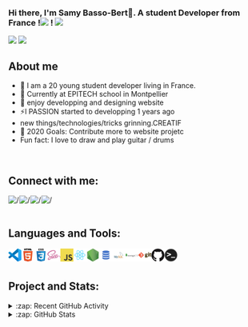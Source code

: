 ### Hi there, I'm Samy Basso-Bert🚀. A student Developer from France !<img src="https://media.giphy.com/media/X7BZYMtnDWxES0oY4I/giphy.gif" width="25px"> ! <img src="https://media.giphy.com/media/hvRJCLFzcasrR4ia7z/giphy.gif" width="25px">
<img  src="https://img.shields.io/badge/-Epitech-blue" /> <img  src="https://img.shields.io/badge/-Montpellier-orange" />
<br/>

## About me

- 🔭 I am a 20 young student developer living in France.
- 🌱 Currently at EPITECH school in Montpellier
- 👯 enjoy developping and designing website 
- ⚡I PASSION started to developping 1 years ago
- new things/technologies/tricks grinning.CREATIF
- 🥅 2020 Goals: Contribute more to website projetc
-  Fun fact: I love to draw and play guitar / drums
<br/>

## Connect with me:

<img align="left" alt="/" width="22px" src="https://cdn.jsdelivr.net/npm/simple-icons@v3/icons/linkedin.svg" />
<img align="left" alt="/" width="22px" src="https://cdn.jsdelivr.net/npm/simple-icons@v3/icons/instagram.svg" />
<img align="left" alt="/" width="22px" src="https://cdn.jsdelivr.net/npm/simple-icons@v3/icons/facebook.svg" />
<img align="left" alt="/" width="22px"  src="https://img.icons8.com/ios-filled/50/000000/new-post.png"/>
<br />
<br/>
 
## Languages and Tools:

<img align="left" alt="Visual Studio Code" width="26px" src="https://raw.githubusercontent.com/github/explore/80688e429a7d4ef2fca1e82350fe8e3517d3494d/topics/visual-studio-code/visual-studio-code.png" />
<img align="left" alt="HTML5" width="26px" src="https://raw.githubusercontent.com/github/explore/80688e429a7d4ef2fca1e82350fe8e3517d3494d/topics/html/html.png" />
<img align="left" alt="CSS3" width="26px" src="https://raw.githubusercontent.com/github/explore/80688e429a7d4ef2fca1e82350fe8e3517d3494d/topics/css/css.png" />
<img align="left" alt="Sass" width="26px" src="https://raw.githubusercontent.com/github/explore/80688e429a7d4ef2fca1e82350fe8e3517d3494d/topics/sass/sass.png" />
<img align="left" alt="JavaScript" width="26px" src="https://raw.githubusercontent.com/github/explore/80688e429a7d4ef2fca1e82350fe8e3517d3494d/topics/javascript/javascript.png" />
<img align="left" alt="React" width="26px" src="https://raw.githubusercontent.com/github/explore/80688e429a7d4ef2fca1e82350fe8e3517d3494d/topics/react/react.png" />
<img align="left" alt="Node.js" width="26px" src="https://raw.githubusercontent.com/github/explore/80688e429a7d4ef2fca1e82350fe8e3517d3494d/topics/nodejs/nodejs.png" />
<img align="left" alt="SQL" width="26px" src="https://raw.githubusercontent.com/github/explore/80688e429a7d4ef2fca1e82350fe8e3517d3494d/topics/sql/sql.png" />
<img align="left" alt="MySQL" width="26px" src="https://raw.githubusercontent.com/github/explore/80688e429a7d4ef2fca1e82350fe8e3517d3494d/topics/mysql/mysql.png" />
<img align="left" alt="MongoDB" width="26px" src="https://raw.githubusercontent.com/github/explore/80688e429a7d4ef2fca1e82350fe8e3517d3494d/topics/mongodb/mongodb.png" />
<img align="left" alt="Git" width="26px" src="https://raw.githubusercontent.com/github/explore/80688e429a7d4ef2fca1e82350fe8e3517d3494d/topics/git/git.png" />
<img align="left" alt="GitHub" width="26px" src="https://raw.githubusercontent.com/github/explore/78df643247d429f6cc873026c0622819ad797942/topics/github/github.png" />
<img align="left" alt="Terminal" width="26px" src="https://raw.githubusercontent.com/github/explore/80688e429a7d4ef2fca1e82350fe8e3517d3494d/topics/terminal/terminal.png" />
<br />
<br />

## Project and Stats:

<details>
  <summary>:zap: Recent GitHub Activity</summary>
  [#1](https://github.com/Samybassobert73/Jobboard-Nodejs-React) Jobboard  
</details>

<details>
  <summary>:zap: GitHub Stats</summary>
  [![Les Stats GitHub de Anurag](https://github-readme-stats.vercel.app/api?username=Samybassobert73)](https://github.com/Samybassobert73/github-readme-stats)
</details>

